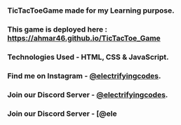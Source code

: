 ### TicTacToeGame made for my Learning purpose.

### This game is deployed here : https://ahmar46.github.io/TicTacToe_Game

### Technologies Used - HTML, CSS & JavaScript.

### Find me on Instagram - [@electrifyingcodes][Instagram].
### Join our Discord Server - [@electrifyingcodes][discord].
### Join our Discord Server - [@ele

[Instagram]: https://www.instagram.com/electrifying_codes
[discord]: https://discord.com/invite/VGj9tpuqhm